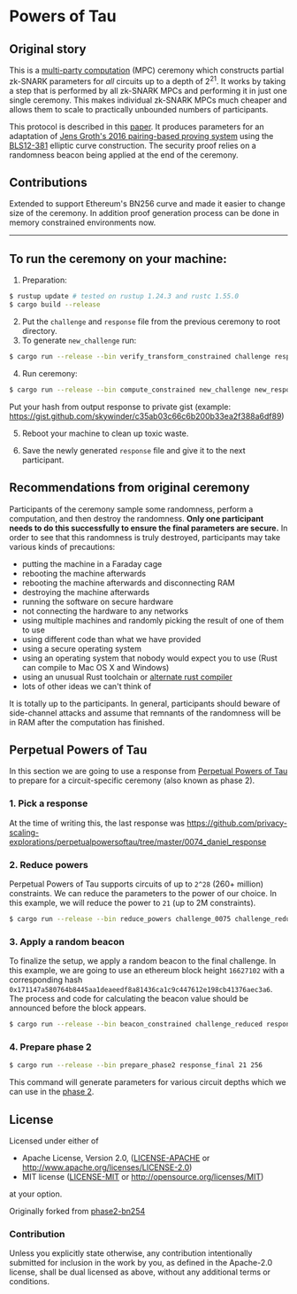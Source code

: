 # Powers of Tau

## Original story

This is a [multi-party computation](https://en.wikipedia.org/wiki/Secure_multi-party_computation) (MPC) ceremony which constructs partial zk-SNARK parameters for _all_ circuits up to a depth of 2<sup>21</sup>. It works by taking a step that is performed by all zk-SNARK MPCs and performing it in just one single ceremony. This makes individual zk-SNARK MPCs much cheaper and allows them to scale to practically unbounded numbers of participants.

This protocol is described in this [paper](https://eprint.iacr.org/2017/1050). It produces parameters for an adaptation of [Jens Groth's 2016 pairing-based proving system](https://eprint.iacr.org/2016/260) using the [BLS12-381](https://github.com/ebfull/pairing/tree/master/src/bls12_381) elliptic curve construction. The security proof relies on a randomness beacon being applied at the end of the ceremony.

## Contributions

Extended to support Ethereum's BN256 curve and made it easier to change size of the ceremony. In addition proof generation process can be done in memory constrained environments now.

---
## To run the ceremony on your machine:

1. Preparation:

```bash
$ rustup update # tested on rustup 1.24.3 and rustc 1.55.0
$ cargo build --release
```

2. Put the `challenge` and `response` file from the previous ceremony to root directory.
3. To generate `new_challenge` run:

```bash
$ cargo run --release --bin verify_transform_constrained challenge response new_challenge 21 256
```

4. Run ceremony:

```bash
$ cargo run --release --bin compute_constrained new_challenge new_response 21 256
```

Put your hash from output response to private gist (example: https://gist.github.com/skywinder/c35ab03c66c6b200b33ea2f388a6df89)

5. Reboot your machine to clean up toxic waste.

6. Save the newly generated `response` file and give it to the next participant.

## Recommendations from original ceremony

Participants of the ceremony sample some randomness, perform a computation, and then destroy the randomness. **Only one participant needs to do this successfully to ensure the final parameters are secure.** In order to see that this randomness is truly destroyed, participants may take various kinds of precautions:

* putting the machine in a Faraday cage
* rebooting the machine afterwards
* rebooting the machine afterwards and disconnecting RAM
* destroying the machine afterwards
* running the software on secure hardware
* not connecting the hardware to any networks
* using multiple machines and randomly picking the result of one of them to use
* using different code than what we have provided
* using a secure operating system
* using an operating system that nobody would expect you to use (Rust can compile to Mac OS X and Windows)
* using an unusual Rust toolchain or [alternate rust compiler](https://github.com/thepowersgang/mrustc)
* lots of other ideas we can't think of

It is totally up to the participants. In general, participants should beware of side-channel attacks and assume that remnants of the randomness will be in RAM after the computation has finished.

## Perpetual Powers of Tau

In this section we are going to use a response from [Perpetual Powers of Tau](https://github.com/privacy-scaling-explorations/perpetualpowersoftau) to prepare for a circuit-specific ceremony (also known as phase 2).

### 1. Pick a response

At the time of writing this, the last response was https://github.com/privacy-scaling-explorations/perpetualpowersoftau/tree/master/0074_daniel_response

### 2. Reduce powers

Perpetual Powers of Tau supports circuits of up to `2^28` (260+ million) constraints. We can reduce the parameters to the power of our choice. In this example, we will reduce the power to `21` (up to 2M constraints).

```bash
$ cargo run --release --bin reduce_powers challenge_0075 challenge_reduced 28 21 256
```

### 3. Apply a random beacon

To finalize the setup, we apply a random beacon to the final challenge. In this example, we are going to use an ethereum block height `16627102` with a corresponding hash `0x171147a580764b8445aa1deaeedf8a81436ca1c9c447612e198cb41376aec3a6`. The process and code for calculating the beacon value should be announced before the block appears.

```bash
$ cargo run --release --bin beacon_constrained challenge_reduced response_final 21 256 171147a580764b8445aa1deaeedf8a81436ca1c9c447612e198cb41376aec3a6 10
```

### 4. Prepare phase 2

```bash
$ cargo run --release --bin prepare_phase2 response_final 21 256
```

This command will generate parameters for various circuit depths which we can use in the [phase 2](https://zokrates.github.io/toolbox/trusted_setup.html).

## License

Licensed under either of

 * Apache License, Version 2.0, ([LICENSE-APACHE](LICENSE-APACHE) or http://www.apache.org/licenses/LICENSE-2.0)
 * MIT license ([LICENSE-MIT](LICENSE-MIT) or http://opensource.org/licenses/MIT)

at your option.

Originally forked from [phase2-bn254](https://github.com/kobigurk/phase2-bn254)

### Contribution

Unless you explicitly state otherwise, any contribution intentionally
submitted for inclusion in the work by you, as defined in the Apache-2.0
license, shall be dual licensed as above, without any additional terms or
conditions.
